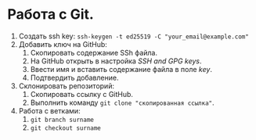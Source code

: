 # Работа с Git.
1. Cоздать ssh key: `ssh-keygen -t ed25519 -C "your_email@example.com"`
2. Добавить ключ на GitHub: 
	1. Cкопировать содержание SSh файла.
	2. На GitHub открыть в настройка *SSH and GPG keys*.
	3. Ввести имя и вставить содержание файла в поле *key*.
	4. Подтвердить добавление.
3. Склонировать репозиторий:
	1. Скопировать ссылку с GitHub.
	2. Выполнить команду `git clone "скопированная ссылка"`.
4. Работа с ветками: 
	1. `git branch surname`
	2. `git checkout surname`